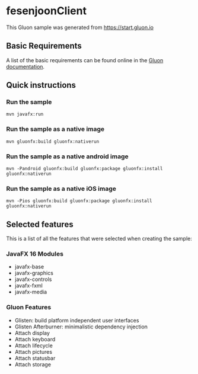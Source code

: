 # fesenjoonClient

This Gluon sample was generated from https://start.gluon.io

## Basic Requirements

A list of the basic requirements can be found online in the [Gluon documentation](https://docs.gluonhq.com/#_requirements).

## Quick instructions

### Run the sample

    mvn javafx:run

### Run the sample as a native image

    mvn gluonfx:build gluonfx:nativerun

### Run the sample as a native android image

    mvn -Pandroid gluonfx:build gluonfx:package gluonfx:install gluonfx:nativerun

### Run the sample as a native iOS image

    mvn -Pios gluonfx:build gluonfx:package gluonfx:install gluonfx:nativerun

## Selected features

This is a list of all the features that were selected when creating the sample:

### JavaFX 16 Modules

 - javafx-base
 - javafx-graphics
 - javafx-controls
 - javafx-fxml
 - javafx-media

### Gluon Features

 - Glisten: build platform independent user interfaces
 - Glisten Afterburner: minimalistic dependency injection
 - Attach display
 - Attach keyboard
 - Attach lifecycle
 - Attach pictures
 - Attach statusbar
 - Attach storage
